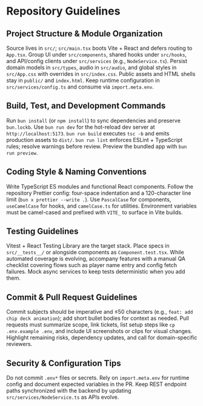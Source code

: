 # Repository Guidelines

## Project Structure & Module Organization
Source lives in `src/`; `src/main.tsx` boots Vite + React and defers routing to `App.tsx`. Group UI under `src/components`, shared hooks under `src/hooks`, and API/config clients under `src/services` (e.g., `NodeService.ts`). Persist domain models in `src/types`, audio in `src/audio`, and global styles in `src/App.css` with overrides in `src/index.css`. Public assets and HTML shells stay in `public/` and `index.html`. Keep runtime configuration in `src/services/config.ts` and consume via `import.meta.env`.

## Build, Test, and Development Commands
Run `bun install` (or `npm install`) to sync dependencies and preserve `bun.lockb`. Use `bun run dev` for the hot-reload dev server at `http://localhost:5173`. `bun run build` executes `tsc -b` and emits production assets to `dist/`. `bun run lint` enforces ESLint + TypeScript rules; resolve warnings before review. Preview the bundled app with `bun run preview`.

## Coding Style & Naming Conventions
Write TypeScript ES modules and functional React components. Follow the repository Prettier config: four-space indentation and a 120-character line limit (`bun x prettier --write .`). Use `PascalCase` for components, `useCamelCase` for hooks, and `camelCase.ts` for utilities. Environment variables must be camel-cased and prefixed with `VITE_` to surface in Vite builds.

## Testing Guidelines
Vitest + React Testing Library are the target stack. Place specs in `src/__tests__/` or alongside components as `Component.test.tsx`. While automated coverage is evolving, accompany features with a manual QA checklist covering flows such as player name entry and config fetch failures. Mock async services to keep tests deterministic when you add them.

## Commit & Pull Request Guidelines
Commit subjects should be imperative and ≤50 characters (e.g., `feat: add chip deck animation`); add short bullet bodies for context as needed. Pull requests must summarize scope, link tickets, list setup steps like `cp .env.example .env`, and include UI screenshots or clips for visual changes. Highlight remaining risks, dependency updates, and call for domain-specific reviewers.

## Security & Configuration Tips
Do not commit `.env*` files or secrets. Rely on `import.meta.env` for runtime config and document expected variables in the PR. Keep REST endpoint paths synchronized with the backend by updating `src/services/NodeService.ts` as APIs evolve.
